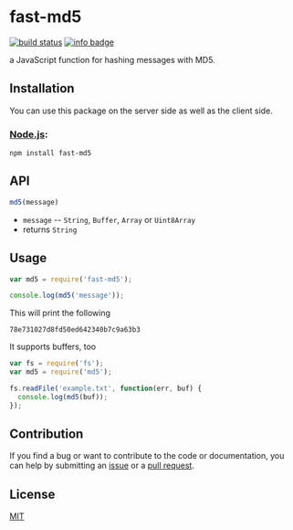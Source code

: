 # fast-md5

[![build status](https://secure.travis-ci.org/dimetrix/fast-md5.png)](http://travis-ci.org/dimetrix/fast-md5) [![info badge](https://img.shields.io/npm/dt/fast-md5.svg)](http://npm-stat.com/charts.html?package=fast-md5)

a JavaScript function for hashing messages with MD5.

## Installation

You can use this package on the server side as well as the client side.

### [Node.js](http://nodejs.org/):

~~~
npm install fast-md5
~~~


## API

~~~ javascript
md5(message)
~~~

  * `message` -- `String`, `Buffer`, `Array` or `Uint8Array`
  * returns `String`


## Usage

~~~ javascript
var md5 = require('fast-md5');

console.log(md5('message'));
~~~

This will print the following

~~~
78e731027d8fd50ed642340b7c9a63b3
~~~

It supports buffers, too

~~~ javascript
var fs = require('fs');
var md5 = require('md5');

fs.readFile('example.txt', function(err, buf) {
  console.log(md5(buf));
});
~~~

## Contribution

If you find a bug or want to contribute to the code or documentation, you can help by submitting an [issue](https://github.com/idimetrix/fast-md5/issues) or a [pull request](https://github.com/idimetrix/fast-md5/pulls).

## License

[MIT](http://opensource.org/licenses/MIT)